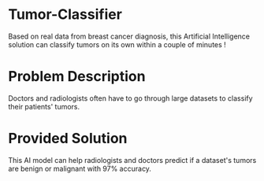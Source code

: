 # Tumor-Classifier
Based on real data from breast cancer diagnosis, this Artificial Intelligence solution can classify tumors on its own within a couple of minutes !
# Problem Description
Doctors and radiologists often have to go through large datasets to classify their patients' tumors.
# Provided Solution
This AI model can help radiologists and doctors predict if a dataset's tumors are benign or malignant with 97% accuracy.
